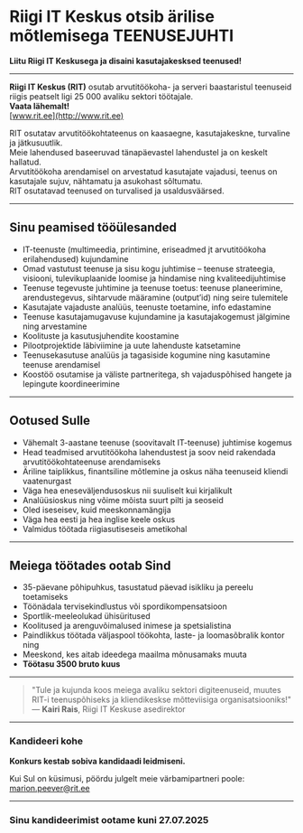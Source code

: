 # Riigi IT Keskus otsib ärilise mõtlemisega TEENUSEJUHTI

**Liitu Riigi IT Keskusega ja disaini kasutajakesksed teenused!**

---

**Riigi IT Keskus (RIT)** osutab arvutitöökoha- ja serveri baastaristul teenuseid riigis peatselt ligi 25 000 avaliku sektori töötajale.  
**Vaata lähemalt!**  
[www.rit.ee](http://www.rit.ee)

RIT osutatav arvutitöökohtateenus on kaasaegne, kasutajakeskne, turvaline ja jätkusuutlik.  
Meie lahendused baseeruvad tänapäevastel lahendustel ja on keskelt hallatud.  
Arvutitöökoha arendamisel on arvestatud kasutajate vajadusi, teenus on kasutajale sujuv, nähtamatu ja asukohast sõltumatu.  
RIT osutatavad teenused on turvalised ja usaldusväärsed.

---

## Sinu peamised tööülesanded

- IT-teenuste (multimeedia, printimine, eriseadmed jt arvutitöökoha erilahendused) kujundamine
- Omad vastutust teenuse ja sisu kogu juhtimise – teenuse strateegia, visiooni, tulevikuplaanide loomise ja hindamise ning kvaliteedijuhtimise
- Teenuse tegevuste juhtimine ja teenuse toetus: teenuse planeerimine, arendustegevus, sihtarvude määramine (output’id) ning seire tulemitele
- Kasutajate vajaduste analüüs, teenuste toetamine, info edastamine
- Teenuse kasutajamugavuse kujundamine ja kasutajakogemust jälgimine ning arvestamine
- Koolituste ja kasutusjuhendite koostamine
- Pilootprojektide läbiviimine ja uute lahenduste katsetamine
- Teenusekasutuse analüüs ja tagasiside kogumine ning kasutamine teenuse arendamisel
- Koostöö osutamise ja väliste partneritega, sh vajaduspõhised hangete ja lepingute koordineerimine

---

## Ootused Sulle

- Vähemalt 3-aastane teenuse (soovitavalt IT-teenuse) juhtimise kogemus
- Head teadmised arvutitöökoha lahendustest ja soov neid rakendada arvutitöökohtateenuse arendamiseks
- Äriline taiplikkus, finantsiline mõtlemine ja oskus näha teenuseid kliendi vaatenurgast
- Väga hea eneseväljendusoskus nii suuliselt kui kirjalikult
- Analüüsioskus ning võime mõista suurt pilti ja seoseid
- Oled iseseisev, kuid meeskonnamängija
- Väga hea eesti ja hea inglise keele oskus
- Valmidus töötada riigiasutiseseis ametikohal

---

## Meiega töötades ootab Sind

- 35-päevane põhipuhkus, tasustatud päevad isikliku ja pereelu toetamiseks
- Töönädala tervisekindlustus või spordikompensatsioon
- Sportlik-meeleolukad ühisüritused
- Koolitused ja arenguvõimalused inimese ja spetsialistina
- Paindlikkus töötada väljaspool töökohta, laste- ja loomasõbralik kontor ning
- Meeskond, kes aitab ideedega maailma mõnusamaks muuta
- **Töötasu 3500 bruto kuus**

---

> "Tule ja kujunda koos meiega avaliku sektori digiteenuseid, muutes RIT-i teenuspõhiseks ja kliendikeskse mõtteviisiga organisatsiooniks!"  
> — **Kairi Rais**, Riigi IT Keskuse ase­direktor

---

### Kandideeri kohe

**Konkurs kestab sobiva kandidaadi leidmiseni.**

Kui Sul on küsimusi, pöördu julgelt meie värbamipartneri poole:  
[marion.peever@rit.ee](mailto:marion.peever@rit.ee)

---

### Sinu kandideerimist ootame kuni **27.07.2025**
